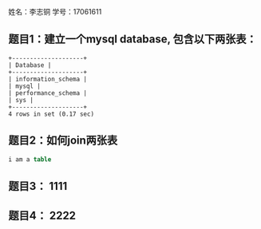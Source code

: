姓名：李志铜
学号：17061611


## 题目1：建立一个mysql database, 包含以下两张表：

```sqlmysql> show databases; 
+--------------------+ 
| Database | 
+--------------------+ 
| information_schema | 
| mysql | 
| performance_schema | 
| sys | 
+--------------------+ 
4 rows in set (0.17 sec)

```


## 题目2：如何join两张表

```sql
i am a table
```

## 题目3： 1111

## 题目4： 2222
